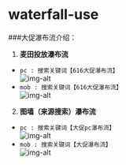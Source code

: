 # waterfall-use

###大促瀑布流介绍：
1. **麦田投放瀑布流**<br/>
  * `pc : 搜索关键词【616大促瀑布流】`<br/>
  ![img-alt](http://s16.mogucdn.com/p1/160621/idid_ifrwcmjvge2dsojuhezdambqhayde_430x657.jpg)<br/>
  * `mob : 搜索关键词【616大促瀑布流】`<br/>
  ![img-alt](http://s17.mogucdn.com/p1/160621/idid_ifrtemjrmi2dsojuhezdambqhayde_423x648.jpg)<br/>
2. **图墙（来源搜索）瀑布流**<br/>
  * `pc : 搜索关键词【大促pc瀑布流】`<br/>
  ![img-alt](http://s17.mogucdn.com/p1/160621/idid_ifrwinrtgvsdqojuhezdambqhayde_420x626.jpg)<br/>
  * `mob : 搜索关键词【大促瀑布流】`<br/>
  ![img-alt](http://s17.mogucdn.com/p1/160621/idid_ifrtqnjvgmydsojuhezdambqhayde_429x639.jpg)<br/>
